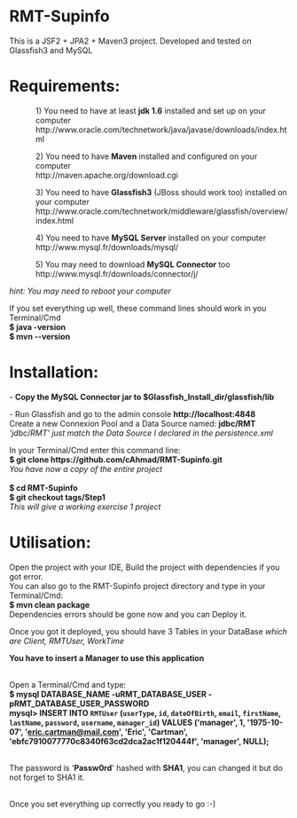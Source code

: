 RMT-Supinfo
===========

This is a JSF2 + JPA2 + Maven3 project.
Developed and tested on Glassfish3 and MySQL

Requirements: 
==============
<ul>
  <ol>
    1) You need to have at least <b>jdk 1.6</b> installed and set up on your computer <br/>
    http://www.oracle.com/technetwork/java/javase/downloads/index.html
  </ol>
  <ol>
    2) You need to have <b>Maven</b> installed and configured on your computer <br/>
    http://maven.apache.org/download.cgi
  </ol>
  <ol>
    3) You need to have <b>Glassfish3</b> (JBoss should work too) installed on your computer <br/>
    http://www.oracle.com/technetwork/middleware/glassfish/overview/index.html
  </ol>
  <ol>
    4) You need to have <b>MySQL Server</b> installed on your computer <br/>
    http://www.mysql.fr/downloads/mysql/
  </ol>
  <ol>
    5) You may need to download <b>MySQL Connector</b> too <br/>
    http://www.mysql.fr/downloads/connector/j/
  </ol>
</ul>

<i>hint: You may need to reboot your computer</i>
<p>
  If you set everything up well, these command lines should work in you Terminal/Cmd <br/>
  <b>$ java -version</b> <br/>
  <b>$ mvn --version</b> 
</p>

Installation:
=============

<p>- <b>Copy the MySQL Connector jar to $Glassfish_Install_dir/glassfish/lib </b></p>
<p>
  - Run Glassfish and go to the admin console <b>http://localhost:4848</b> <br/>
  Create a new Connexion Pool and a Data Source named: <b>jdbc/RMT</b> <br/>
  <i>'jdbc/RMT' just match the Data Source I declared in the persistence.xml</i>
</p>

<p>In your Terminal/Cmd enter this command line: <br/>
  <b>$ git clone https://github.com/cAhmad/RMT-Supinfo.git</b> <br/>
  <i>You have now a copy of the entire project</i> <br/><br/>
  <b>$ cd RMT-Supinfo</b> <br/>
  <b>$ git checkout tags/Step1</b> <br/>
  <i>This will give a working exercise 1 project</i>
</p>

Utilisation:
=============

<p>
Open the project with your IDE, Build the project with dependencies if you got error.<br/>
You can also go to the RMT-Supinfo project directory and type in your Terminal/Cmd:<br/>
<b>$ mvn clean package</b><br/>
Dependencies errors should be gone now and you can Deploy it.<br/>
</p>

<p>
Once you got it deployed, you should have 3 Tables in your DataBase <i>which are Client, RMTUser, WorkTime</i>
<p/>
<p>
<b>You have to insert a Manager to use this application</b><br/><br/>

Open a Terminal/Cmd and type:<br/>
<b>$ mysql DATABASE_NAME -uRMT_DATABASE_USER -pRMT_DATABASE_USER_PASSWORD</b><br/>
<b> mysql> INSERT INTO `RMTUser` (`userType`, `id`, `dateOfBirth`, `email`, `firstName`, `lastName`, `password`, `username`, `manager_id`) VALUES
('manager', 1, '1975-10-07', 'eric.cartman@mail.com', 'Eric', 'Cartman', 'ebfc7910077770c8340f63cd2dca2ac1f120444f', 'manager', NULL); </b><br/><br/>

The password is '<b>Passw0rd</b>' hashed with <b>SHA1</b>, you can changed it but do not forget to SHA1 it.<br/><br/>

Once you set everything up correctly you ready to go :-)
</p>
